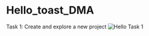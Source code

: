 # Hello_toast_DMA

Task 1: Create and explore a new project
![Hello Task 1](https://user-images.githubusercontent.com/47654039/111597507-5607fa00-87f6-11eb-832d-08881bbbc8b3.gif)

